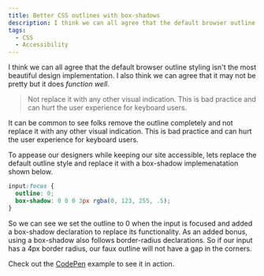 ```yaml
---
title: Better CSS outlines with box-shadows
description: I think we can all agree that the default browser outline styling isn't the most beautiful design implementation.
tags:
  - CSS
  - Accessibility
---
```

I think we can all agree that the default browser outline styling isn't the most beautiful design implementation. I also think we can agree that it may not be pretty but it does *function well*.

> Not replace it with any other visual indication. This is bad practice and can hurt the user experience for keyboard users.

It can be common to see folks remove the outline completely and not replace it with any other visual indication. This is bad practice and can hurt the user experience for keyboard users.

To appease our designers while keeping our site accessible, lets replace the default outline style and replace it with a box-shadow implemenatation shown below.

```css
input:focus {
  outline: 0;
  box-shadow: 0 0 0 3px rgba(0, 123, 255, .5);
}
```

So we can see we set the outline to 0 when the input is focused and added a box-shadow declaration to replace its functionality. As an added bonus, using a box-shadow also follows border-radius declarations. So if our input has a 4px border radius, our faux outline will not have a gap in the corners.

Check out the [CodePen](https://codepen.io/alexcarpenter/pen/vaPwaa) example to see it in action.
